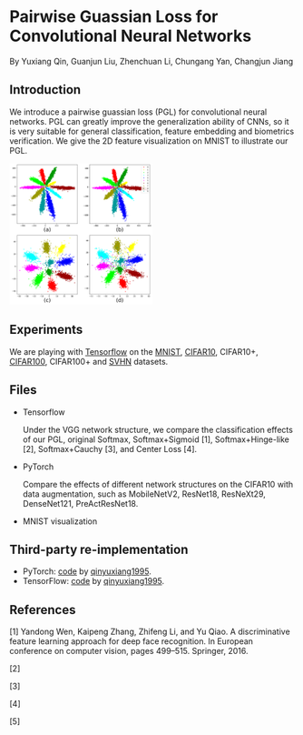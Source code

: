 # Pairwise Guassian Loss for Convolutional Neural Networks

By Yuxiang Qin, Guanjun Liu, Zhenchuan Li, Chungang Yan, Changjun Jiang

## Introduction

We introduce a pairwise guassian loss (PGL) for convolutional neural networks. PGL can greatly improve the generalization ability of CNNs, so it is very suitable for general classification, feature embedding and biometrics verification. We give the 2D feature visualization on MNIST to illustrate our PGL.

<img src="image/Softmax_vs_Gloss.png" width="50%" height="50%">

## Experiments

We are playing with [Tensorflow](https://tensorflow.google.cn/) on the 
[MNIST](http://yann.lecun.com/exdb/mnist/), 
[CIFAR10](http://www.cs.toronto.edu/~kriz/cifar.html), CIFAR10+, 
[CIFAR100](http://www.cs.toronto.edu/~kriz/cifar.html), CIFAR100+ and 
[SVHN](http://ufldl.stanford.edu/housenumbers/) datasets.

## Files
- Tensorflow

  Under the VGG network structure, we compare the classification effects of our PGL, original Softmax, 
  Softmax+Sigmoid [1], Softmax+Hinge-like [2], Softmax+Cauchy [3], and Center Loss [4].
   
- PyTorch

  Compare the effects of different network structures on the CIFAR10 with data augmentation, 
  such as MobileNetV2, ResNet18, ResNeXt29, DenseNet121, PreActResNet18. 
  
- MNIST visualization
  
  
  

## Third-party re-implementation

- PyTorch: [code](https://github.com/qinyuxiang1995/Pairwise_Guassian_Loss/tree/master/pytorch) by [qinyuxiang1995](https://github.com/qinyuxiang1995).
- TensorFlow: [code](https://github.com/qinyuxiang1995/Pairwise_Guassian_Loss/tree/master/tensorflow) by [qinyuxiang1995](https://github.com/qinyuxiang1995).

## References
[1] Yandong Wen, Kaipeng Zhang, Zhifeng Li, and Yu Qiao. A discriminative feature learning approach for
deep face recognition. In European conference on computer vision, pages 499–515. Springer, 2016.

[2]

[3]

[4]

[5]